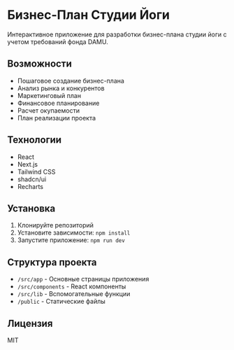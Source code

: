 # Бизнес-План Студии Йоги

Интерактивное приложение для разработки бизнес-плана студии йоги с учетом требований фонда DAMU.

## Возможности

- Пошаговое создание бизнес-плана
- Анализ рынка и конкурентов
- Маркетинговый план
- Финансовое планирование
- Расчет окупаемости
- План реализации проекта

## Технологии

- React
- Next.js
- Tailwind CSS
- shadcn/ui
- Recharts

## Установка

1. Клонируйте репозиторий
2. Установите зависимости: `npm install`
3. Запустите приложение: `npm run dev`

## Структура проекта

- `/src/app` - Основные страницы приложения
- `/src/components` - React компоненты
- `/src/lib` - Вспомогательные функции
- `/public` - Статические файлы

## Лицензия

MIT